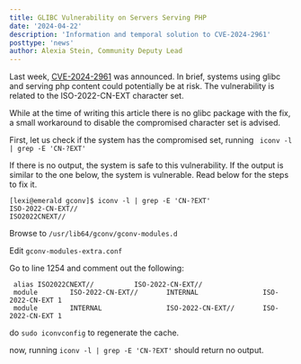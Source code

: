 ```yaml
---
title: GLIBC Vulnerability on Servers Serving PHP
date: '2024-04-22'
description: 'Information and temporal solution to CVE-2024-2961'
posttype: 'news'
author: Alexia Stein, Community Deputy Lead
---
```


Last week, [CVE-2024-2961](https://nvd.nist.gov/vuln/detail/CVE-2024-2961) was announced. In brief, systems using glibc and serving php content
could potentially be at risk. The vulnerability is related to the ISO-2022-CN-EXT character set. 

While at the time of writing this article there is no glibc package with the fix, a small workaround to disable the compromised character set is advised.


First, let us check if the system has the compromised set, running ``` iconv -l | grep -E 'CN-?EXT'```

If there is no output, the system is safe to this vulnerability. If the output is similar to the one below, the system is vulnerable. Read below 
for the steps to fix it.

```
[lexi@emerald gconv]$ iconv -l | grep -E 'CN-?EXT'
ISO-2022-CN-EXT//
ISO2022CNEXT//
```

Browse to ```/usr/lib64/gconv/gconv-modules.d```

Edit ```gconv-modules-extra.conf```

Go to line 1254 and comment out the following:

```
 alias ISO2022CNEXT//          ISO-2022-CN-EXT//
 module        ISO-2022-CN-EXT//       INTERNAL                ISO-2022-CN-EXT 1
 module        INTERNAL                ISO-2022-CN-EXT//       ISO-2022-CN-EXT 1
```

do ```sudo iconvconfig``` to regenerate the cache. 

now, running ```iconv -l | grep -E 'CN-?EXT'``` should return no output.
